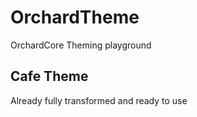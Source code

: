 # OrchardTheme
OrchardCore Theming playground

## Cafe Theme
Already fully transformed and ready to use
